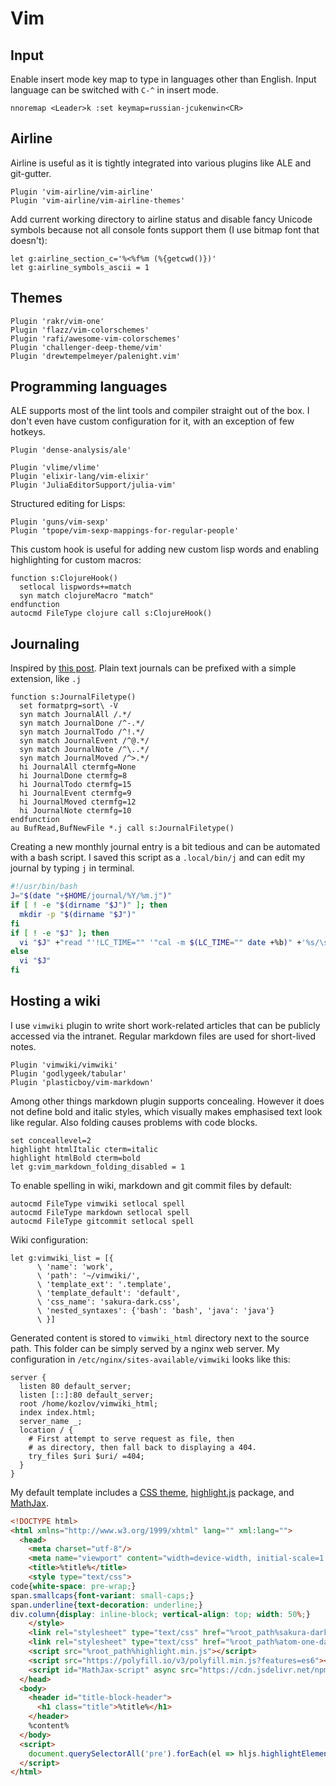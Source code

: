 # Vim

## Input

Enable insert mode key map to type in languages other than English.
Input language can be switched with `C-^` in insert mode.
```
nnoremap <Leader>k :set keymap=russian-jcukenwin<CR>
```

## Airline

Airline is useful as it is tightly integrated into various plugins like ALE and
git-gutter.
```
Plugin 'vim-airline/vim-airline'
Plugin 'vim-airline/vim-airline-themes'
```

Add current working directory to airline status and disable fancy Unicode
symbols because not all console fonts support them (I use bitmap font that
doesn't):
```
let g:airline_section_c='%<%f%m (%{getcwd()})'
let g:airline_symbols_ascii = 1
```

## Themes

```
Plugin 'rakr/vim-one'
Plugin 'flazz/vim-colorschemes'
Plugin 'rafi/awesome-vim-colorschemes'
Plugin 'challenger-deep-theme/vim'
Plugin 'drewtempelmeyer/palenight.vim'
```

## Programming languages

ALE supports most of the lint tools and compiler straight out of the box.
I don't even have custom configuration for it, with an exception of few hotkeys.
```
Plugin 'dense-analysis/ale'

Plugin 'vlime/vlime'
Plugin 'elixir-lang/vim-elixir'
Plugin 'JuliaEditorSupport/julia-vim'
```

Structured editing for Lisps:
```
Plugin 'guns/vim-sexp'
Plugin 'tpope/vim-sexp-mappings-for-regular-people'
```

This custom hook is useful for adding new custom lisp words and enabling
highlighting for custom macros:
```
function s:ClojureHook()
  setlocal lispwords+=match
  syn match clojureMacro "match"
endfunction
autocmd FileType clojure call s:ClojureHook()
```

## Journaling

Inspired by [this post](https://peppe.rs/posts/plain_text_journaling/).
Plain text journals can be prefixed with a simple extension, like `.j`
```
function s:JournalFiletype()
  set formatprg=sort\ -V
  syn match JournalAll /.*/
  syn match JournalDone /^-.*/
  syn match JournalTodo /^!.*/
  syn match JournalEvent /^@.*/
  syn match JournalNote /^\..*/
  syn match JournalMoved /^>.*/
  hi JournalAll ctermfg=None
  hi JournalDone ctermfg=8
  hi JournalTodo ctermfg=15
  hi JournalEvent ctermfg=9
  hi JournalMoved ctermfg=12
  hi JournalNote ctermfg=10
endfunction
au BufRead,BufNewFile *.j call s:JournalFiletype()
```

Creating a new monthly journal entry is a bit tedious and can be automated with a bash script.
I saved this script as a `.local/bin/j` and can edit my journal by typing `j` in terminal.
```bash
#!/usr/bin/bash
J="$(date "+$HOME/journal/%Y/%m.j")"
if [ ! -e "$(dirname "$J")" ]; then
  mkdir -p "$(dirname "$J")"
fi
if [ ! -e "$J" ]; then
  vi "$J" +"read "'!LC_TIME="" '"cal -m $(LC_TIME="" date +%b)" +'%s/\s\+$//g'
else
  vi "$J"
fi
```

## Hosting a wiki

I use `vimwiki` plugin to write short work-related articles that can be
publicly accessed via the intranet. Regular markdown files are used for
short-lived notes.
```
Plugin 'vimwiki/vimwiki'
Plugin 'godlygeek/tabular'
Plugin 'plasticboy/vim-markdown'
```

Among other things markdown plugin supports concealing. However it does not
define bold and italic styles, which visually makes emphasised text look like
regular. Also folding causes problems with code blocks.
```
set conceallevel=2
highlight htmlItalic cterm=italic
highlight htmlBold cterm=bold
let g:vim_markdown_folding_disabled = 1
```

To enable spelling in wiki, markdown and git commit files by default:
```
autocmd FileType vimwiki setlocal spell
autocmd FileType markdown setlocal spell
autocmd FileType gitcommit setlocal spell
```

Wiki configuration:
```
let g:vimwiki_list = [{
      \ 'name': 'work',
      \ 'path': '~/vimwiki/',
      \ 'template_ext': '.template',
      \ 'template_default': 'default',
      \ 'css_name': 'sakura-dark.css',
      \ 'nested_syntaxes': {'bash': 'bash', 'java': 'java'}
      \ }]
```

Generated content is stored to `vimwiki_html` directory next to the source
path. This folder can be simply served by a nginx web server. My configuration
in `/etc/nginx/sites-available/vimwiki` looks like this:
```
server {
  listen 80 default_server;
  listen [::]:80 default_server;
  root /home/kozlov/vimwiki_html;
  index index.html;
  server_name _;
  location / {
    # First attempt to serve request as file, then
    # as directory, then fall back to displaying a 404.
    try_files $uri $uri/ =404;
  }
}
```

My default template includes a [CSS theme](https://github.com/oxalorg/sakura),
[highlight.js](https://highlightjs.org/) package,
and [MathJax](https://www.mathjax.org/).
```html
<!DOCTYPE html>
<html xmlns="http://www.w3.org/1999/xhtml" lang="" xml:lang="">
  <head>
    <meta charset="utf-8"/>
    <meta name="viewport" content="width=device-width, initial-scale=1.0, user-scalable=yes"/>
    <title>%title%</title>
    <style type="text/css">
code{white-space: pre-wrap;}
span.smallcaps{font-variant: small-caps;}
span.underline{text-decoration: underline;}
div.column{display: inline-block; vertical-align: top; width: 50%;}
    </style>
    <link rel="stylesheet" type="text/css" href="%root_path%sakura-dark.css" />
    <link rel="stylesheet" type="text/css" href="%root_path%atom-one-dark.min.css"/>
    <script src="%root_path%highlight.min.js"></script>
    <script src="https://polyfill.io/v3/polyfill.min.js?features=es6"></script>
    <script id="MathJax-script" async src="https://cdn.jsdelivr.net/npm/mathjax@3/es5/tex-mml-chtml.js"></script>
  </head>
  <body>
    <header id="title-block-header">
      <h1 class="title">%title%</h1>
    </header>
    %content%
  </body>
  <script>
    document.querySelectorAll('pre').forEach(el => hljs.highlightElement(el));
  </script>
</html>
```
